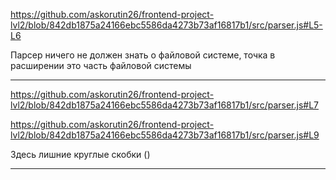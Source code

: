

https://github.com/askorutin26/frontend-project-lvl2/blob/842db1875a24166ebc5586da4273b73af16817b1/src/parser.js#L5-L6

Парсер ничего не должен знать о файловой системе, точка в расширении это часть файловой системы


---

https://github.com/askorutin26/frontend-project-lvl2/blob/842db1875a24166ebc5586da4273b73af16817b1/src/parser.js#L7

https://github.com/askorutin26/frontend-project-lvl2/blob/842db1875a24166ebc5586da4273b73af16817b1/src/parser.js#L9

Здесь лишние круглые скобки ()


---
